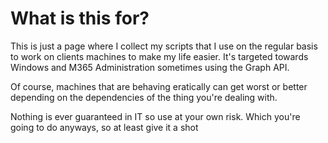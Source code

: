 # What is this for?

This is just a page where I collect my scripts that I use on the regular basis to work on clients machines to make my life easier.
It's targeted towards Windows and M365 Administration sometimes using the Graph API.

Of course, machines that are behaving eratically can get worst or better depending on the dependencies of the thing you're dealing with.

Nothing is ever guaranteed in IT so use at your own risk. Which you're going to do anyways, so at least give it a shot
